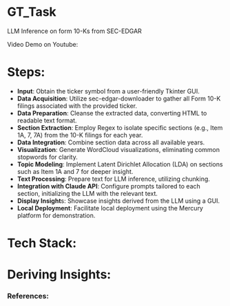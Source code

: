 # GT_Task
LLM Inference on form 10-Ks from SEC-EDGAR

Video Demo on Youtube:

# Steps:

- **Input**: Obtain the ticker symbol from a user-friendly Tkinter GUI.
- **Data Acquisition**: Utilize sec-edgar-downloader to gather all Form 10-K filings associated with the provided ticker.
- **Data Preparation**: Cleanse the extracted data, converting HTML to readable text format.
- **Section Extraction**: Employ Regex to isolate specific sections (e.g., Item 1A, 7, 7A) from the 10-K filings for each year.
- **Data Integration**: Combine section data across all available years.
- **Visualization**: Generate WordCloud visualizations, eliminating common stopwords for clarity.
- **Topic Modeling**: Implement Latent Dirichlet Allocation (LDA) on sections such as Item 1A and 7 for deeper insight.
- **Text Processing**: Prepare text for LLM inference, utilizing chunking.
- **Integration with Claude API**: Configure prompts tailored to each section, initializing the LLM with the relevant text.
- **Display Insight**s: Showcase insights derived from the LLM using a GUI.
- **Local Deployment**: Facilitate local deployment using the Mercury platform for demonstration.

# Tech Stack:

# Deriving Insights:

### References:


